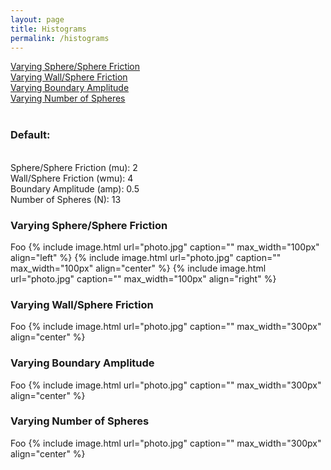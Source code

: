 ```yaml
---
layout: page
title: Histograms
permalink: /histograms
---
```



<a href="histograms#mu">Varying Sphere/Sphere Friction </a>
<br>
<a href="histograms#wmu">Varying Wall/Sphere Friction </a>
<br>
<a href="histograms#amp">Varying Boundary Amplitude</a>
<br>
<a href="histograms#N">Varying Number of Spheres </a>
<br><br>
<h3>Default:</h3><br> Sphere/Sphere Friction (mu): 2<br> Wall/Sphere Friction (wmu): 4<br> Boundary Amplitude (amp): 0.5<br> Number of Spheres (N): 13<br>

<div id="mu">
<h3>Varying Sphere/Sphere Friction</h3>
</div>
Foo
{% include image.html url="photo.jpg" caption="" max_width="100px" align="left" %}
{% include image.html url="photo.jpg" caption="" max_width="100px" align="center" %}
{% include image.html url="photo.jpg" caption="" max_width="100px" align="right" %}
<div id="wmu">
<h3>Varying Wall/Sphere Friction</h3>
</div>
Foo
{% include image.html url="photo.jpg" caption="" max_width="300px" align="center" %}
<div id="amp">
<h3>Varying Boundary Amplitude</h3>
</div>
Foo
{% include image.html url="photo.jpg" caption="" max_width="300px" align="center" %}
<div id="N">
<h3>Varying Number of Spheres</h3>
</div>
Foo
{% include image.html url="photo.jpg" caption="" max_width="300px" align="center" %}



